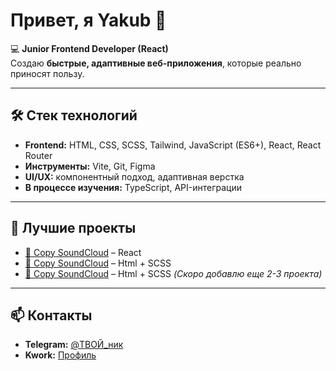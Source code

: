 # Привет, я Yakub 👋  

💻 **Junior Frontend Developer (React)**  
Создаю **быстрые, адаптивные веб-приложения**, которые реально приносят пользу.

---

## 🛠 Стек технологий
- **Frontend:** HTML, CSS, SCSS, Tailwind, JavaScript (ES6+), React, React Router  
- **Инструменты:** Vite, Git, Figma  
- **UI/UX:** компонентный подход, адаптивная верстка  
- **В процессе изучения:** TypeScript, API-интеграции  

---

## 🚀 Лучшие проекты
- [🎵 Copy SoundCloud](https://github.com/rexDeus92/Copy-SoundCloud) – React 
- [🎵 Copy SoundCloud](https://github.com/rexDeus92/GoCorona) – Html + SCSS 
- [🎵 Copy SoundCloud](https://github.com/rexDeus92/oFerror) – Html + SCSS 
*(Скоро добавлю еще 2-3 проекта)*

---

## 📫 Контакты
- **Telegram:** [@ТВОЙ_ник](https://t.me/ТВОЙ_ник)  
- **Kwork:** [Профиль](https://kwork.ru/)
